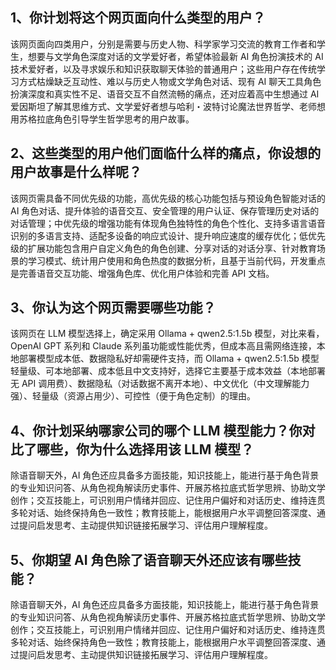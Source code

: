 ## 1、你计划将这个网页面向什么类型的用户？
该网页面向四类用户，分别是需要与历史人物、科学家学习交流的教育工作者和学生，想要与文学角色深度对话的文学爱好者，希望体验最新 AI 角色扮演技术的 AI 技术爱好者，以及寻求娱乐和知识获取聊天体验的普通用户；这些用户存在传统学习方式枯燥缺乏互动性、难以与历史人物或文学角色对话、现有 AI 聊天工具角色扮演深度和真实性不足、语音交互不自然流畅的痛点，还对应着高中生想通过 AI 爱因斯坦了解其思维方式、文学爱好者想与哈利・波特讨论魔法世界哲学、老师想用苏格拉底角色引导学生哲学思考的用户故事。
## 2、这些类型的用户他们面临什么样的痛点，你设想的用户故事是什么样呢？
该网页需具备不同优先级的功能，高优先级的核心功能包括与预设角色智能对话的 AI 角色对话、提升体验的语音交互、安全管理的用户认证、保存管理历史对话的对话管理；中优先级的增强功能有体现角色独特性的角色个性化、支持多语言语音识别的多语言支持、适配多设备的响应式设计、提升响应速度的缓存优化；低优先级的扩展功能包含用户自定义角色的角色创建、分享对话的对话分享、针对教育场景的学习模式、统计用户使用和角色热度的数据分析，且基于当前代码，开发重点是完善语音交互功能、增强角色库、优化用户体验和完善 API 文档。
## 3、你认为这个网页需要哪些功能？
该网页在 LLM 模型选择上，确定采用 Ollama + qwen2.5:1.5b 模型，对比来看，OpenAI GPT 系列和 Claude 系列虽功能或性能优秀，但成本高且需网络连接，本地部署模型成本低、数据隐私好却需硬件支持，而 Ollama + qwen2.5:1.5b 模型轻量级、可本地部署、成本低且中文支持好，选择它主要基于成本效益（本地部署无 API 调用费）、数据隐私（对话数据不离开本地）、中文优化（中文理解能力强）、轻量级（资源占用少）、可控性（便于角色定制）的理由。
## 4、你计划采纳哪家公司的哪个 LLM 模型能力？你对比了哪些，你为什么选择用该 LLM 模型？
除语音聊天外，AI 角色还应具备多方面技能，知识技能上，能进行基于角色背景的专业知识问答、从角色视角解读历史事件、开展苏格拉底式哲学思辨、协助文学创作；交互技能上，可识别用户情绪并回应、记住用户偏好和对话历史、维持连贯多轮对话、始终保持角色一致性；教育技能上，能根据用户水平调整回答深度、通过提问启发思考、主动提供知识链接拓展学习、评估用户理解程度。
## 5、你期望 AI 角色除了语音聊天外还应该有哪些技能？
除语音聊天外，AI 角色还应具备多方面技能，知识技能上，能进行基于角色背景的专业知识问答、从角色视角解读历史事件、开展苏格拉底式哲学思辨、协助文学创作；交互技能上，可识别用户情绪并回应、记住用户偏好和对话历史、维持连贯多轮对话、始终保持角色一致性；教育技能上，能根据用户水平调整回答深度、通过提问启发思考、主动提供知识链接拓展学习、评估用户理解程度。